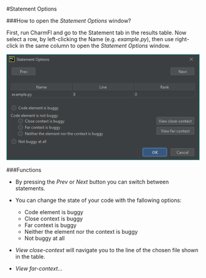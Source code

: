 #Statement Options

###How to open the *Statement Options* window?

First, run CharmFl and go to the Statement tab in the results table.
Now select a row, by left-clicking the Name (e.g. *example.py*), then use right-click in the same column to open the
*Statement Options* window.

![img.png](satement_options_window.png)

###Functions
- By pressing the *Prev* or *Next* button you can switch between statements.
- You can change the state of your code with the fallowing options:

  - Code element is buggy 
  - Close context is buggy 
  - Far context is buggy 
  - Neither the element nor the context is buggy 
  - Not buggy at all

- *View close-context* will navigate you to the line of the chosen file shown in the table.
- *View far-context*...

